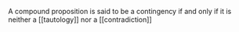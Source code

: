 A compound proposition is said to be a contingency if and only if it is neither a [[tautology]] nor a [[contradiction]]

